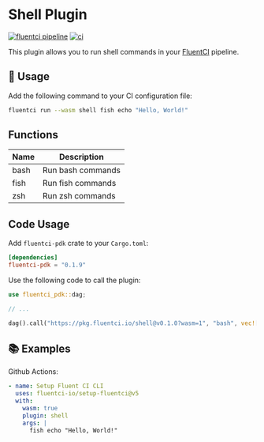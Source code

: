 # Shell Plugin

[![fluentci pipeline](https://shield.fluentci.io/x/shell)](https://pkg.fluentci.io/shell)
[![ci](https://github.com/fluentci-io/shell-plugin/actions/workflows/ci.yml/badge.svg)](https://github.com/fluentci-io/shell-plugin/actions/workflows/ci.yml)


This plugin allows you to run shell commands in your [FluentCI](https://fluentci.io) pipeline.

## 🚀 Usage

Add the following command to your CI configuration file:

```bash
fluentci run --wasm shell fish echo "Hello, World!"
```

## Functions

| Name   | Description                               |
| ------ | ----------------------------------------- |
| bash   | Run bash commands                         |
| fish   | Run fish commands                         |
| zsh    | Run zsh commands                          |

## Code Usage

Add `fluentci-pdk` crate to your `Cargo.toml`:

```toml
[dependencies]
fluentci-pdk = "0.1.9"
```

Use the following code to call the plugin:

```rust
use fluentci_pdk::dag;

// ...

dag().call("https://pkg.fluentci.io/shell@v0.1.0?wasm=1", "bash", vec!["echo 'Hello, World!'"])?;
```

## 📚 Examples

Github Actions:

```yaml
- name: Setup Fluent CI CLI
  uses: fluentci-io/setup-fluentci@v5
  with:
    wasm: true
    plugin: shell
    args: |
      fish echo "Hello, World!"
```

